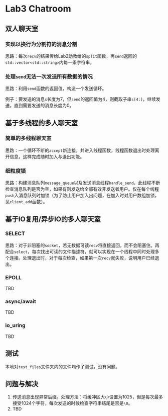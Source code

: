 # Lab3 Chatroom

## 双人聊天室

### 实现以换行为分割符的消息分割

思路：每次`recv`的结果传给Lab2助教给的`split`函数，再`send`返回的`std::vector<std::string>`内每一条字符串。

### 处理`send`无法一次发送所有数据的情况

思路：利用`send`函数的返回值，构造一个发送循环。

例子：要发送的消息`s`长度为7，但`send`的返回值为4，则截取子串`s[4:]`，继续发送，直到需要发送的消息长度为0。

## 基于多线程的多人聊天室

### 简单的多线程聊天室

思路：一个循环不断的`accept`新连接，并进入线程函数，线程函数退出时处理离开信息，这样完成随时加入与退出功能。

### 细粒度锁

思路：构建消息队列`message_queue`以及发送消息线程`handle_send`，此线程不断检查消息队列是否为空，如果有则发送给全部有效非发送者用户。仅在每个线程`push`入消息队列时加锁（为了防止用户加入出问题，在加入时对用户数组加锁，见`client_add`函数）。

## 基于IO复用/异步IO的多人聊天室

### SELECT

思路：对于非阻塞的`socket`，若无数据可读`recv`将直接返回，而不会阻塞住。再配合`select`，每次找出可读的文件描述符，就可以实现在一个线程中同时处理多个连接。处理退出时，对于每次检查，如果第一次`recv`就失败，说明用户已经退出。

### EPOLL

TBD

### async/await

TBD

### io_uring

TBD

## 测试

本地对`test_files`文件夹内的文件均作了测试，没有问题。

## 问题与解决

  1. 传送消息出现异常后缀。处理方法：将缓冲区大小设置为1025，但是每次最多接受1024个字符，每次发送的时候检查字符串结尾是否是`\0`。
  2. TBD
  





